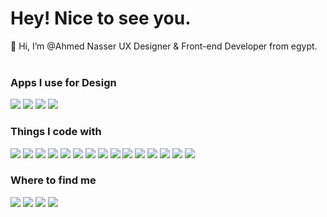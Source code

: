  
<h1> Hey! Nice to see you.</h1>
👋 Hi, I’m @Ahmed Nasser UX Designer & Front-end Developer from egypt.
 <br/>
 <br/>
<h3>Apps I use for Design</h3>
 <span><img src="https://img.shields.io/badge/Adobe%20Illustrator-FF9A00?style=for-the-badge&logo=adobe%20illustrator&logoColor=white" /></span>
        <span><img src="https://img.shields.io/badge/Adobe%20Photoshop-31A8FF?style=for-the-badge&logo=Adobe%20Photoshop&logoColor=black" /></span>
        <span><img src="https://img.shields.io/badge/Figma-F24E1E?style=for-the-badge&logo=figma&logoColor=white" /></span>
        <span><img src="https://img.shields.io/badge/Adobe%20XD-470137?style=for-the-badge&logo=Adobe%20XD&logoColor=#FF61F6" /></span>
        <!--<span><img src="https://img.shields.io/badge/Behance-0054F7?style=for-the-badge&logo=behance&logoColor=white" /></span>-->
 
 
<h3>Things I code with</h3>
<span><img src="https://img.shields.io/badge/HTML-239120?style=for-the-badge&logo=html5&logoColor=white" /></span>
<span><img src="https://img.shields.io/badge/CSS-239120?&style=for-the-badge&logo=css3&logoColor=white" /></span>
<span><img src="https://img.shields.io/badge/JavaScript-F7DF1E?style=for-the-badge&logo=JavaScript&logoColor=white" /></span>
<span><img src="https://img.shields.io/badge/TypeScript-007ACC?style=for-the-badge&logo=typescript&logoColor=white" /></span>
<span><img src="https://img.shields.io/badge/HTML5-E34F26?style=for-the-badge&logo=html5&logoColor=white" /></span>
<span><img src="https://img.shields.io/badge/CSS3-1572B6?style=for-the-badge&logo=css3&logoColor=white" /></span>
<span><img src="https://img.shields.io/badge/Sass-CC6699?style=for-the-badge&logo=sass&logoColor=white" /></span>
<span><img src="https://img.shields.io/badge/React-20232A?style=for-the-badge&logo=react&logoColor=61DAFB" /></span>
<span><img src="https://img.shields.io/badge/Tailwind_CSS-38B2AC?style=for-the-badge&logo=tailwind-css&logoColor=white" /></span>
<span><img src="https://img.shields.io/badge/Bootstrap-563D7C?style=for-the-badge&logo=bootstrap&logoColor=white" /></span>
<span><img src="https://img.shields.io/badge/styled--components-DB7093?style=for-the-badge&logo=styled-components&logoColor=white" /></span>
<span><img src="https://img.shields.io/badge/Redux-593D88?style=for-the-badge&logo=redux&logoColor=white" /></span>
<span><img src="https://img.shields.io/badge/React_Router-CA4245?style=for-the-badge&logo=react-router&logoColor=white" /></span>
<span><img src="https://img.shields.io/badge/jQuery-0769AD?style=for-the-badge&logo=jquery&logoColor=white" /></span>
<span><img src="https://img.shields.io/badge/Netlify-00C7B7?style=for-the-badge&logo=netlify&logoColor=white" /></span>

<h3>Where to find me</h3>
<a href="https://www.behance.net/nasserdes"><img src="https://img.shields.io/badge/Behance-0054F7?style=for-the-badge&logo=behance&logoColor=white" /></a>
<a href="https://github.com/Nasser-art"><img src="https://img.shields.io/badge/GitHub-100000?style=for-the-badge&logo=github&logoColor=white" /></a>
<a href="https://www.linkedin.com/in/nasserdes"><img src="https://img.shields.io/badge/LinkedIn-0077B5?style=for-the-badge&logo=linkedin&logoColor=white" /></a>
<a href="https://codepen.io/Ahmed-Nasser"><img src="https://img.shields.io/badge/Codepen-000000?style=for-the-badge&logo=codepen&logoColor=white" /></a>

<!--- 
Nasser-art/Nasser-art is a ✨ special ✨ repository because its `README.md` (this file) appears on your GitHub profile.
You can click the Preview link to take a look at your changes.
--->
